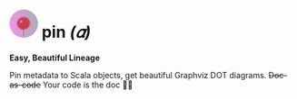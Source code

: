 # <img src="pix/pin.png" width="50"> pin _(𝛼)_

**Easy, Beautiful Lineage**

Pin metadata to Scala objects, get beautiful Graphviz DOT diagrams. ~~Doc-as-code~~ Your code is the doc 📌✨
